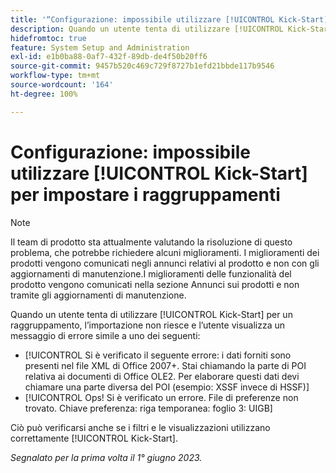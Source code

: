 ```yaml
---
title: '“Configurazione: impossibile utilizzare [!UICONTROL Kick-Start] per impostare i raggruppamenti”'
description: Quando un utente tenta di utilizzare [!UICONTROL Kick-Start] per un raggruppamento, l’importazione non riesce e l’utente visualizza un messaggio di errore.
hidefromtoc: true
feature: System Setup and Administration
exl-id: e1b0ba88-0af7-432f-89db-de4f50b20ff6
source-git-commit: 9457b520c469c729f8727b1efd21bbde117b9546
workflow-type: tm+mt
source-wordcount: '164'
ht-degree: 100%

---
```


# Configurazione: impossibile utilizzare [!UICONTROL Kick-Start] per impostare i raggruppamenti

>[!NOTE]
>
>Il team di prodotto sta attualmente valutando la risoluzione di questo problema, che potrebbe richiedere alcuni miglioramenti. I miglioramenti dei prodotti vengono comunicati negli annunci relativi al prodotto e non con gli aggiornamenti di manutenzione.I miglioramenti delle funzionalità del prodotto vengono comunicati nella sezione Annunci sui prodotti e non tramite gli aggiornamenti di manutenzione.

Quando un utente tenta di utilizzare [!UICONTROL Kick-Start] per un raggruppamento, l’importazione non riesce e l’utente visualizza un messaggio di errore simile a uno dei seguenti:

* [!UICONTROL Si è verificato il seguente errore: i dati forniti sono presenti nel file XML di Office 2007+. Stai chiamando la parte di POI relativa ai documenti di Office OLE2. Per elaborare questi dati devi chiamare una parte diversa del POI (esempio: XSSF invece di HSSF)]
* [!UICONTROL Ops! Si è verificato un errore. File di preferenze non trovato. Chiave preferenza: riga temporanea: foglio 3: UIGB]

Ciò può verificarsi anche se i filtri e le visualizzazioni utilizzano correttamente [!UICONTROL Kick-Start].

_Segnalato per la prima volta il 1° giugno 2023._
